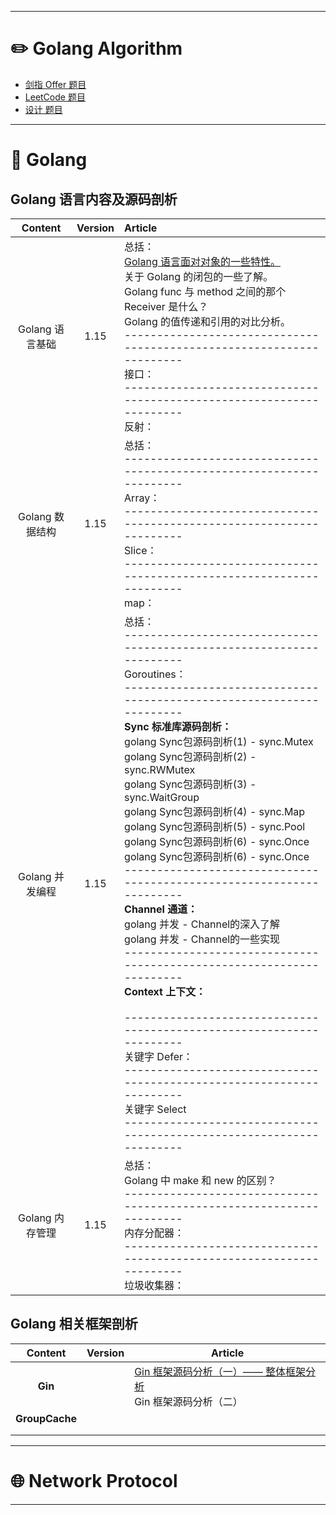



---

# :pencil2: Golang Algorithm

- [剑指 Offer 题目](https://github.com/dongxiem/AknowledgeHub/blob/main/Notes/%E5%89%91%E6%8C%87%20Offer%20%E9%A2%98%E7%9B%AE%E5%88%97%E8%A1%A8.md)
- [LeetCode 题目](https://github.com/dongxiem/AknowledgeHub/blob/main/Notes/LeetCode%20%E9%A2%98%E7%9B%AE%E5%88%86%E7%B1%BB.md)
- [设计 题目](https://github.com/dongxiem/AknowledgeHub/blob/main/Notes/%E8%AE%BE%E8%AE%A1%20%E9%A2%98%E7%9B%AE%E5%88%97%E8%A1%A8.md)



---

# :thought_balloon: Golang 

## Golang 语言内容及源码剖析

|     Content     | Version | Article                                                      |
| :-------------: | :-----: | :----------------------------------------------------------- |
| Golang 语言基础 |  1.15   | 总括：<br />[Golang 语言面对对象的一些特性。](https://github.com/dongxiem/AknowledgeHub/blob/main/Notes/Golang/Golang%20%E8%AF%AD%E8%A8%80%E9%9D%A2%E5%AF%B9%E5%AF%B9%E8%B1%A1%E7%9A%84%E4%B8%80%E4%BA%9B%E7%89%B9%E6%80%A7.md)<br />关于 Golang 的闭包的一些了解。<br />Golang func 与 method 之间的那个 Receiver 是什么？<br />Golang 的值传递和引用的对比分析。<br />---------------------------------------------------------------------<br />接口：<br />---------------------------------------------------------------------<br />反射： |
| Golang 数据结构 |  1.15   | 总括：<br />---------------------------------------------------------------------<br />Array：<br />---------------------------------------------------------------------<br />Slice：<br />---------------------------------------------------------------------<br />map： |
| Golang 并发编程 |  1.15   | 总括：<br />---------------------------------------------------------------------<br />Goroutines：<br />---------------------------------------------------------------------<br />**Sync 标准库源码剖析：**<br />golang Sync包源码剖析(1) - sync.Mutex<br />golang Sync包源码剖析(2) - sync.RWMutex<br />golang Sync包源码剖析(3) - sync.WaitGroup<br />golang Sync包源码剖析(4) - sync.Map<br />golang Sync包源码剖析(5) - sync.Pool<br />golang Sync包源码剖析(6) - sync.Once<br />golang Sync包源码剖析(6) - sync.Once<br />---------------------------------------------------------------------<br />**Channel 通道：**<br />golang 并发 - Channel的深入了解<br />golang 并发 - Channel的一些实现<br />---------------------------------------------------------------------<br />**Context 上下文：**<br /><br />---------------------------------------------------------------------<br />关键字 Defer：<br />---------------------------------------------------------------------<br />关键字 Select<br />---------------------------------------------------------------------<br /> |
| Golang 内存管理 |  1.15   | 总括：<br />Golang 中 make 和 new 的区别？<br />---------------------------------------------------------------------<br />内存分配器：<br />---------------------------------------------------------------------<br />垃圾收集器：<br /> |





## Golang 相关框架剖析

|    Content     | Version | Article                                                      |
| :------------: | :-----: | ------------------------------------------------------------ |
|    **Gin**     |         | [Gin 框架源码分析（一）——  整体框架分析](https://github.com/dongxiem/AknowledgeHub/blob/main/Notes/Golang/gin/gin%20-%20%E6%95%B4%E4%BD%93%E6%A1%86%E6%9E%B6%E5%88%86%E6%9E%90.md)<br />Gin 框架源码分析（二） |
| **GroupCache** |         |                                                              |
|                |         |                                                              |
|                |         |                                                              |





---

# :globe_with_meridians: Network Protocol









----















